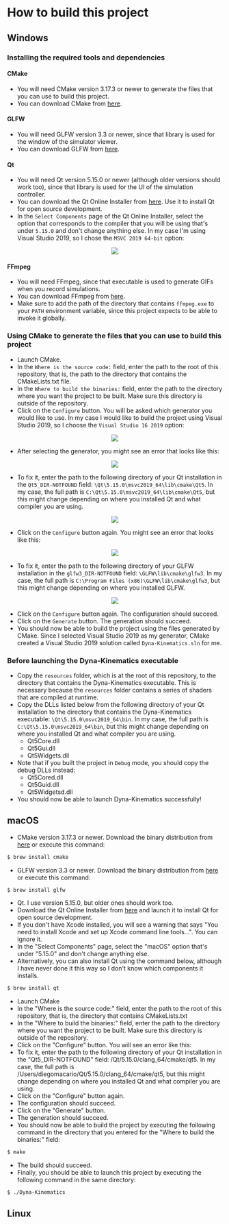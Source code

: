 # How to build this project

## Windows

### Installing the required tools and dependencies

#### CMake

- You will need CMake version 3.17.3 or newer to generate the files that you can use to build this project.
- You can download CMake from [here](https://cmake.org/download/).

#### GLFW

- You will need GLFW version 3.3 or newer, since that library is used for the window of the simulator viewer.
- You can download GLFW from [here](https://www.glfw.org/download.html).

#### Qt

- You will need Qt version 5.15.0 or newer (although older versions should work too), since that library is used for the UI of the simulation controller.
- You can download the Qt Online Installer from [here](https://www.qt.io/download-qt-installer). Use it to install Qt for open source development.
- In the `Select Components` page of the Qt Online Installer, select the option that corresponds to the compiler that you will be using that's under `5.15.0` and don't change anything else. In my case I'm using Visual Studio 2019, so I chose the `MSVC 2019 64-bit` option:

<p align="center">
 <img src="https://github.com/diegomacario/Dyna-Kinematics/blob/master/readme_images/Qt_Online_Installer_Select_Components_Windows.PNG"/>
</p>

#### FFmpeg

- You will need FFmpeg, since that executable is used to generate GIFs when you record simulations.
- You can download FFmpeg from [here](https://ffmpeg.org/download.html).
- Make sure to add the path of the directory that contains `ffmpeg.exe` to your `PATH` environment variable, since this project expects to be able to invoke it globally.

### Using CMake to generate the files that you can use to build this project

- Launch CMake.
- In the `Where is the source code:` field, enter the path to the root of this repository, that is, the path to the directory that contains the CMakeLists.txt file.
- In the `Where to build the binaries:` field, enter the path to the directory where you want the project to be built. Make sure this directory is outside of the repository.
- Click on the `Configure` button. You will be asked which generator you would like to use. In my case I would like to build the project using Visual Studio 2019, so I choose the `Visual Studio 16 2019` option:

<p align="center">
 <img src="https://github.com/diegomacario/Dyna-Kinematics/blob/master/readme_images/CMake_Choose_Generator_Windows.PNG"/>
</p>

- After selecting the generator, you might see an error that looks like this:

<p align="center">
 <img src="https://github.com/diegomacario/Dyna-Kinematics/blob/master/readme_images/CMake_Qt_Error_Windows.PNG"/>
</p>

- To fix it, enter the path to the following directory of your Qt installation in the `Qt5_DIR-NOTFOUND` field: `\Qt\5.15.0\msvc2019_64\lib\cmake\Qt5`. In my case, the full path is `C:\Qt\5.15.0\msvc2019_64\lib\cmake\Qt5`, but this might change depending on where you installed Qt and what compiler you are using.

<p align="center">
 <img src="https://github.com/diegomacario/Dyna-Kinematics/blob/master/readme_images/CMake_Qt_Fix_Windows.PNG"/>
</p>

- Click on the `Configure` button again. You might see an error that looks like this:

<p align="center">
 <img src="https://github.com/diegomacario/Dyna-Kinematics/blob/master/readme_images/CMake_GLFW_Error_Windows.PNG"/>
</p>

- To fix it, enter the path to the following directory of your GLFW installation in the `glfw3_DIR-NOTFOUND` field: `\GLFW\lib\cmake\glfw3`. In my case, the full path is `C:\Program Files (x86)\GLFW\lib\cmake\glfw3`, but this might change depending on where you installed GLFW.

<p align="center">
 <img src="https://github.com/diegomacario/Dyna-Kinematics/blob/master/readme_images/CMake_GLFW_Fix_Windows.PNG"/>
</p>

- Click on the `Configure` button again. The configuration should succeed.
- Click on the `Generate` button. The generation should succeed.
- You should now be able to build the project using the files generated by CMake. Since I selected Visual Studio 2019 as my generator, CMake created a Visual Studio 2019 solution called `Dyna-Kinematics.sln` for me.

### Before launching the Dyna-Kinematics executable

- Copy the `resources` folder, which is at the root of this repository, to the directory that contains the Dyna-Kinematics executable. This is necessary because the `resources` folder contains a series of shaders that are compiled at runtime.
- Copy the DLLs listed below from the following directory of your Qt installation to the directory that contains the Dyna-Kinematics executable: `\Qt\5.15.0\msvc2019_64\bin`. In my case, the full path is `C:\Qt\5.15.0\msvc2019_64\bin`, but this might change depending on where you installed Qt and what compiler you are using.
  - Qt5Core.dll
  - Qt5Gui.dll
  - Qt5Widgets.dll
- Note that if you built the project in `Debug` mode, you should copy the debug DLLs instead:
  - Qt5Cored.dll
  - Qt5Guid.dll
  - Qt5Widgetsd.dll
- You should now be able to launch Dyna-Kinematics successfully!

## macOS

- CMake version 3.17.3 or newer. Download the binary distribution from [here](https://cmake.org/download/) or execute this command:

```sh
$ brew install cmake
```

- GLFW version 3.3 or newer. Download the binary distribution from [here](https://www.glfw.org/download.html) or execute this command:

```sh
$ brew install glfw
```

- Qt. I use version 5.15.0, but older ones should work too.
 - Download the Qt Online Installer from [here](https://www.qt.io/download-qt-installer) and launch it to install Qt for open source development.
 - If you don't have Xcode installed, you will see a warning that says "You need to install Xcode and set up Xcode command line tools...". You can ignore it.
 - In the "Select Components" page, select the "macOS" option that's under "5.15.0" and don't change anything else.
 - Alternatively, you can also install Qt using the command below, although I have never done it this way so I don't know which components it installs.

```sh
$ brew install qt
```

- Launch CMake
- In the "Where is the source code:" field, enter the path to the root of this repository, that is, the directory that contains CMakeLists.txt
- In the "Where to build the binaries:" field, enter the path to the directory where you want the project to be built. Make sure this directory is outside of the repository.
- Click on the "Configure" button. You will see an error like this:
- To fix it, enter the path to the following directory of your Qt installation in the "Qt5_DIR-NOTFOUND" field: /Qt/5.15.0/clang_64/cmake/qt5. In my case, the full path is /Users/diegomacario/Qt/5.15.0/clang_64/cmake/qt5, but this might change depending on where you installed Qt and what compiler you are using.
- Click on the "Configure" button again.
- The configuration should succeed.
- Click on the "Generate" button.
- The generation should succeed.
- You should now be able to build the project by executing the following command in the directory that you entered for the "Where to build the binaries:" field:

```sh
$ make
```

- The build should succeed.
- Finally, you should be able to launch this project by executing the following command in the same directory:

```sh
$ ./Dyna-Kinematics
```

## Linux
